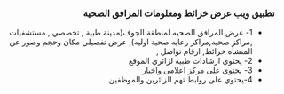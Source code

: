 <div dir="rtl">
<h3> تطبيق ويب عرض خرائط ومعلومات المرافق الصحية </h3>
<ul>
  <li>
1- عرض المرافق الصحيه لمنطقة الجوف(مدينة طبية , تخصصي , مستشفيات ,مراكز صحيه,مراكز رعايه صحية اوليه), عرض تفصيلي مكان وحجم وصور عن المنشأه
خرائط, ارقام تواصل , 
  </li>
  <li>
2- يحتوي ارشادات طبيه لزائري الموقع 
  </li>
  <li>
3- يحتوي على مركز اعلامي واخبار 
  </li>
  <li>
4-يحتوي على روابط تهم الزائرين والموظفين 
  </li>
</ul>
</div>
